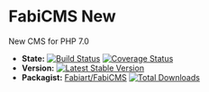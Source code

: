 # FabiCMS New
New CMS for PHP 7.0

* **State:** [![Build Status](https://travis-ci.org/fenom-template/fenom.svg?branch=master)](https://travis-ci.org/fabianowty/fabicms) [![Coverage Status](https://coveralls.io/repos/fabianowty/fabicms/badge.svg?branch=master)](https://coveralls.io/r/fabianowty/fabicms?branch=master)
* **Version:** [![Latest Stable Version](https://poser.pugx.org/fabianowty/fabicms/v/stable.png)](https://packagist.org/packages/fabianowty/fabicms)
* **Packagist:** [Fabiart/FabiCMS](https://packagist.org/packages/fabianowty/fabicms) [![Total Downloads](https://poser.pugx.org/fabianowty/fabicms/downloads.png)](https://packagist.org/packages/fabianowty/fabicms)
